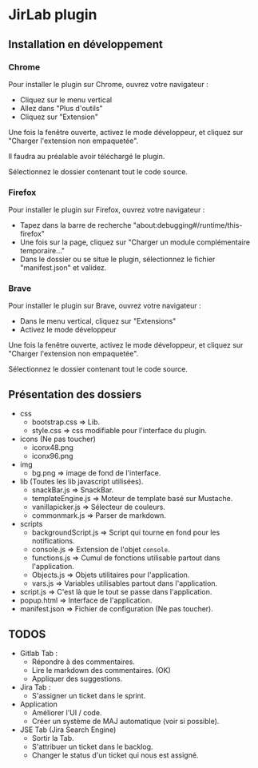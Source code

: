 # JirLab plugin

## Installation en développement

### Chrome

Pour installer le plugin sur Chrome, ouvrez votre navigateur :

- Cliquez sur le menu vertical
- Allez dans "Plus d'outils"
- Cliquez sur "Extension"

Une fois la fenêtre ouverte, activez le mode développeur, et cliquez sur "Charger l'extension non empaquetée".

Il faudra au préalable avoir téléchargé le plugin.

Sélectionnez le dossier contenant tout le code source.

### Firefox

Pour installer le plugin sur Firefox, ouvrez votre navigateur :

- Tapez dans la barre de recherche "about:debugging#/runtime/this-firefox"
- Une fois sur la page, cliquez sur "Charger un module complémentaire temporaire..."
- Dans le dossier ou se situe le plugin, sélectionnez le fichier "manifest.json" et validez.

### Brave

Pour installer le plugin sur Brave, ouvrez votre navigateur :

- Dans le menu vertical, cliquez sur "Extensions"
- Activez le mode développeur

Une fois la fenêtre ouverte, activez le mode développeur, et cliquez sur "Charger l'extension non empaquetée".

Sélectionnez le dossier contenant tout le code source.


## Présentation des dossiers

- css
    - bootstrap.css => Lib.
    - style.css => css modifiable pour l'interface du plugin.
- icons (Ne pas toucher)
    - iconx48.png
    - iconx96.png
- img
    - bg.png => image de fond de l'interface.
- lib (Toutes les lib javascript utilisées).
    - snackBar.js => SnackBar.
    - templateEngine.js => Moteur de template basé sur Mustache.
    - vanillapicker.js => Sélecteur de couleurs.
    - commonmark.js => Parser de markdown.
- scripts
    - backgroundScript.js => Script qui tourne en fond pour les notifications.
    - console.js => Extension de l'objet `console`.
    - functions.js => Cumul de fonctions utilisable partout dans l'application.
    - Objects.js => Objets utilitaires pour l'application.
    - vars.js => Variables utilisables partout dans l'application.
- script.js => C'est là que le tout se passe dans l'application.
- popup.html => Interface de l'application.
- manifest.json => Fichier de configuration (Ne pas toucher).

## TODOS

- Gitlab Tab : 
    - Répondre à des commentaires.
    - Lire le markdown des commentaires. (OK)
    - Appliquer des suggestions.
- Jira Tab :
    - S'assigner un ticket dans le sprint.
- Application
    - Améliorer l'UI / code.
    - Créer un système de MAJ automatique (voir si possible).
- JSE Tab (Jira Search Engine)
    - Sortir la Tab.
    - S'attribuer un ticket dans le backlog.
    - Changer le status d'un ticket qui nous est assigné.